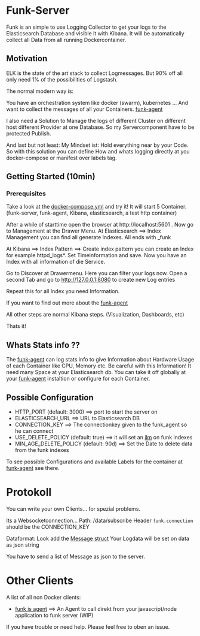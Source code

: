 # Funk-Server


Funk is an simple to use Logging Collector to get your logs to the Elasticsearch Database and visible it with Kibana.
It will be automatically collect all Data from all running Dockercontainer. 

## Motivation

ELK is the state of the art stack to collect Logmessages. 
But 90% off all only need 1% of the possibilities of Logstash.

The normal modern way is: 

You have an orchestration system like docker (swarm), kubernetes ...
And want to collect the messages of all your Containers. [funk-agent](https://github.com/fasibio/funk_agent)

I also need a Solution to Manage the logs of different Cluster on different host different Provider at one Database. 
So my Servercomponent have to be protected Publish. 

And last but not least: 
My Mindset ist: 
Hold everything near by your Code. 
So with this solution you can define How and whats logging directly at you docker-compose or manifest over labels tag.

## Getting Started (10min)

### Prerequisites

Take a look at the [docker-compose.yml](./example/docker-compose.yml) and try it!
It will start 5 Container.(funk-server, funk-agent, Kibana, elasticsearch, a test http container) 

After a while of starttime open the browser at http://localhost:5601 . 
Now go to Management at the Drawer Menu. 
At Elasticsearch ==> Index Management you can find all generate Indexes. All ends with _funk

At Kibana ==> Index Pattern ==> Create index pattern you can create an Index for example httpd_logs*. 
Set Timeinformation and save. 
Now you have an Index with all information of die Service. 

Go to Discover at Drawermenu. 
Here you can filter your logs now. 
Open a second Tab and go to http://127.0.0.1:8080 to create new Log entries

Repeat this for all Index you need Information. 



If you want to find out more about the [funk-agent](https://github.com/fasibio/funk_agent)

All other steps are normal Kibana steps. (Visualization, Dashboards, etc)


Thats it! 
## Whats Stats info ?? 
The [funk-agent](https://github.com/fasibio/funk_agent) can log stats info to give Information about Hardware Usage of each Container like CPU, Memory etc. 
Be careful with this Information! It need many Space at your Elasticsearch db. You can take it off globally at your [funk-agent](https://github.com/fasibio/funk_agent) instaltion or configure for each Container.
 

## Possible Configuration

 - HTTP_PORT (default: 3000) ==> port to start the server on
 - ELASTICSEARCH_URL ==> URL to Elasticsearch DB
 - CONNECTION_KEY ==> The connectionkey given to the funk_agent so he can connect
 - USE_DELETE_POLICY (default: true) ==>  it will set an [ilm](https://www.elastic.co/guide/en/elasticsearch/reference/current/getting-started-index-lifecycle-management.html) on funk indexes
 - MIN_AGE_DELETE_POLICY (default: 90d) ==> Set the Date to delete data from the funk indexes


To see possible Configurations and available Labels for the container at [funk-agent](https://github.com/fasibio/funk_agent) see there. 


# Protokoll

You can write your own Clients... for spezial problems. 

Its a Websocketconnection...
Path: /data/subscribe
Header ```funk.connection``` should be the CONNECTION_KEY

Dataformat: 
Look add the [Message struct](./types.go)
Your Logdata will be set on data as json string

You have to send a list of Message as json to the server. 



# Other Clients

A list of all non Docker clients: 
- [funk js agent](https://github.com/fasibio/funk-js-agent) ==> An Agent to call direkt from your javascript/node application to funk server (WIP)


If you have trouble or need help. Please feel free to oben an issue. 